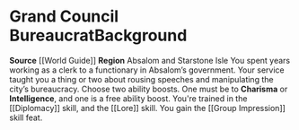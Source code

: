 ﻿---
ability: null
ability_boost: null
feat: null
id: '53'
name: Grand Council Bureaucrat
prerequisite: null
rarity: null
skill: null
source: '[[DATABASE/source/World Guide|World Guide]]'
subcategory: regional
trait: null
type: null

---
# Grand Council Bureaucrat<span class="item-type">Background</span>

**Source** [[World Guide]] 
**Region** Absalom and Starstone Isle
You spent years working as a clerk to a functionary in Absalom’s government. Your service taught you a thing or two about rousing speeches and manipulating the city’s bureaucracy.
Choose two ability boosts. One must be to **Charisma** or **Intelligence**, and one is a free ability boost.
You're trained in the [[Diplomacy]] skill, and the [[Lore]] skill. You gain the [[Group Impression]] skill feat.